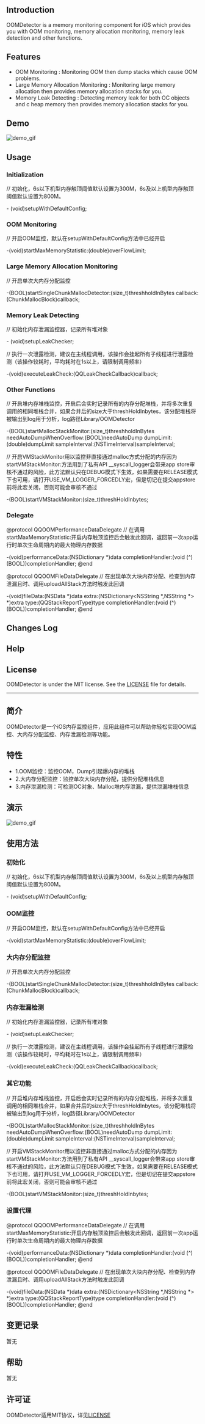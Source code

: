 
## Introduction

OOMDetector is a memory monitoring component for iOS which provides you with OOM monitoring, memory allocation monitoring, memory leak detection and other functions.

## Features
- OOM Monitoring  : Monitoring OOM then dump stacks which cause OOM problems.
- Large Memory Allocation Monitoring  : Monitoring large memory allocation then provides memory allocation stacks for you.
- Memory Leak Detecting  : Detecting memory leak for both OC objects and c heap memory then provides memory allocation stacks for you.


## Demo
![demo_gif](assets/oomgif.gif)

## Usage
### Initialization
// 初始化，6s以下机型内存触顶阈值默认设置为300M，6s及以上机型内存触顶阈值默认设置为800M。

\- (void)setupWithDefaultConfig;
### OOM Monitoring
// 开启OOM监控，默认在setupWithDefaultConfig方法中已经开启

\-(void)startMaxMemoryStatistic:(double)overFlowLimit;
### Large Memory Allocation Monitoring
// 开启单次大内存分配监控

\-(BOOL)startSingleChunkMallocDetector:(size_t)threshholdInBytes callback:(ChunkMallocBlock)callback;
### Memory Leak Detecting

// 初始化内存泄漏监控器，记录所有堆对象

\- (void)setupLeakChecker;
    
// 执行一次泄露检测，建议在主线程调用，该操作会挂起所有子线程进行泄露检测（该操作较耗时，平均耗时在1s以上，请限制调用频率）

\-(void)executeLeakCheck:(QQLeakCheckCallback)callback;

### Other Functions

// 开启堆内存堆栈监控，开启后会实时记录所有的内存分配堆栈，并将多次重复调用的相同堆栈合并，如果合并后的size大于threshHoldInbytes，该分配堆栈将被输出到log用于分析，log路径Library/OOMDetector

\-(BOOL)startMallocStackMonitor:(size_t)threshholdInBytes needAutoDumpWhenOverflow:(BOOL)needAutoDump dumpLimit:(double)dumpLimit sampleInterval:(NSTimeInterval)sampleInterval;
    
// 开启VMStackMonitor用以监控非直接通过malloc方式分配的内存因为startVMStackMonitor:方法用到了私有API __syscall_logger会带来app store审核不通过的风险，此方法默认只在DEBUG模式下生效，如果需要在RELEASE模式下也可用，请打开USE_VM_LOGGER_FORCEDLY宏，但是切记在提交appstore前将此宏关闭，否则可能会审核不通过

\-(BOOL)startVMStackMonitor:(size_t)threshHoldInbytes;
    
### Delegate

@protocol QQOOMPerformanceDataDelegate <NSObject>
// 在调用startMaxMemoryStatistic:开启内存触顶监控后会触发此回调，返回前一次app运行时单次生命周期内的最大物理内存数据
    
\-(void)performanceData:(NSDictionary *)data completionHandler:(void (^)(BOOL))completionHandler;
@end
    
@protocol QQOOMFileDataDelegate <NSObject>
// 在出现单次大块内存分配、检查到内存泄漏且时、调用uploadAllStack方法时触发此回调
    
\-(void)fileData:(NSData *)data extra:(NSDictionary<NSString *,NSString *> *)extra type:(QQStackReportType)type completionHandler:(void (^)(BOOL))completionHandler;
@end


## Changes Log

## Help

## License
OOMDetector is under the MIT license. See the [LICENSE](/LICENSE) file for details.

****

## 简介
OOMDetector是一个iOS内存监控组件，应用此组件可以帮助你轻松实现OOM监控、大内存分配监控、内存泄漏检测等功能。

## 特性

- 1.OOM监控：监控OOM，Dump引起爆内存的堆栈
- 2.大内存分配监控：监控单次大块内存分配，提供分配堆栈信息
- 3.内存泄漏检测：可检测OC对象、Malloc堆内存泄漏，提供泄漏堆栈信息

## 演示
![demo_gif](assets/oomgif.gif)

## 使用方法
### 初始化
// 初始化，6s以下机型内存触顶阈值默认设置为300M，6s及以上机型内存触顶阈值默认设置为800M。

\- (void)setupWithDefaultConfig;
### OOM监控
// 开启OOM监控，默认在setupWithDefaultConfig方法中已经开启  

\-(void)startMaxMemoryStatistic:(double)overFlowLimit;
### 大内存分配监控
// 开启单次大内存分配监控

\-(BOOL)startSingleChunkMallocDetector:(size_t)threshholdInBytes callback:(ChunkMallocBlock)callback;
### 内存泄漏检测

// 初始化内存泄漏监控器，记录所有堆对象

\- (void)setupLeakChecker;
    
// 执行一次泄露检测，建议在主线程调用，该操作会挂起所有子线程进行泄露检测（该操作较耗时，平均耗时在1s以上，请限制调用频率）

\-(void)executeLeakCheck:(QQLeakCheckCallback)callback;
    
### 其它功能

// 开启堆内存堆栈监控，开启后会实时记录所有的内存分配堆栈，并将多次重复调用的相同堆栈合并，如果合并后的size大于threshHoldInbytes，该分配堆栈将被输出到log用于分析，log路径Library/OOMDetector

\-(BOOL)startMallocStackMonitor:(size_t)threshholdInBytes needAutoDumpWhenOverflow:(BOOL)needAutoDump dumpLimit:(double)dumpLimit sampleInterval:(NSTimeInterval)sampleInterval;
    
// 开启VMStackMonitor用以监控非直接通过malloc方式分配的内存因为startVMStackMonitor:方法用到了私有API __syscall_logger会带来app store审核不通过的风险，此方法默认只在DEBUG模式下生效，如果需要在RELEASE模式下也可用，请打开USE_VM_LOGGER_FORCEDLY宏，但是切记在提交appstore前将此宏关闭，否则可能会审核不通过

\-(BOOL)startVMStackMonitor:(size_t)threshHoldInbytes;
    
### 设置代理

@protocol QQOOMPerformanceDataDelegate <NSObject>
// 在调用startMaxMemoryStatistic:开启内存触顶监控后会触发此回调，返回前一次app运行时单次生命周期内的最大物理内存数据
    
\-(void)performanceData:(NSDictionary *)data completionHandler:(void (^)(BOOL))completionHandler;
@end
    
@protocol QQOOMFileDataDelegate <NSObject>
// 在出现单次大块内存分配、检查到内存泄漏且时、调用uploadAllStack方法时触发此回调
    
\-(void)fileData:(NSData *)data extra:(NSDictionary<NSString *,NSString *> *)extra type:(QQStackReportType)type completionHandler:(void (^)(BOOL))completionHandler;
@end


## 变更记录
暂无
## 帮助
暂无
## 许可证
OOMDetector适用MIT协议，详见[LICENSE](/LICENSE)

